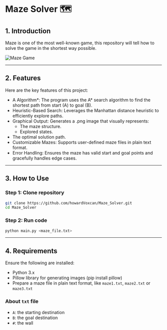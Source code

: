 # Maze Solver 🗺️

## 1. Introduction
Maze is one of the most well-known game, this repository will tell how to solve the game in the shortest way possible.

![Maze Game](https://i.pinimg.com/originals/4f/75/df/4f75df7999c8eb8405e9a5c6b6271e27.jpg)

---

## 2. Features
Here are the key features of this project:

- A Algorithm*: The program uses the A* search algorithm to find the shortest path from start (A) to goal (B).
- Heuristic-Based Search: Leverages the Manhattan distance heuristic to efficiently explore paths.
- Graphical Output: Generates a .png image that visually represents:
  - The maze structure.
  - Explored states.
- The optimal solution path.
- Customizable Mazes: Supports user-defined maze files in plain text format.
- Error Handling: Ensures the maze has valid start and goal points and gracefully handles edge cases.

---

## 3. How to Use
### Step 1: Clone repository 
```bash
git clone https://github.com/howardVoxcan/Maze_Solver.git
cd Maze_Solver
```

### Step 2: Run code
```bash
python main.py <maze_file.txt>
```

---

## 4. Requirements
Ensure the following are installed:
- Python 3.x
- Pillow library for generating images (pip install pillow)
- Prepare a maze file in plain text format, like `maze1.txt`, `maze2.txt` or `maze3.txt`

### About `txt` file
- `A`: the starting destination
- `B`: the goal destination
- `#`: the wall
